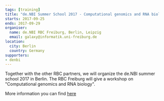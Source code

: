 ```yaml
---
tags: [training]
title: "de.NBI Summer School 2017 - Computational genomics and RNA biology"
starts: 2017-09-25
ends: 2017-09-29
organiser:
  name: de.NBI RBC Freiburg, Berlin, Leipzig
  email: galaxy@informatik.uni-freiburg.de
location:
  city: Berlin
  country: Germany
supporters:
- denbi
---
```


Together with the other RBC partners, we will organize the de.NBI summer school 2017 in Berlin. The RBC Freiburg will give a workshop on "Computational genomics and RNA biology".

More information you can find [here](http://www.denbi.de/22-training-cat/training-courses/278-de-nbi-summer-school-computational-genomics-and-rna-biology)
